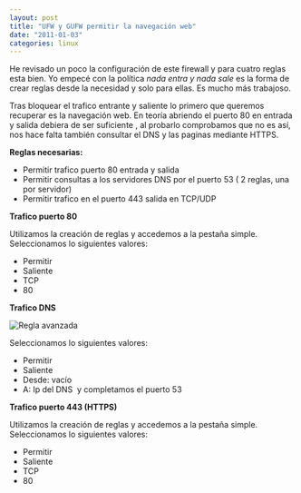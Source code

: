 ```yaml
---
layout: post
title: "UFW y GUFW permitir la navegación web"
date: "2011-01-03"
categories: linux
---
```


He revisado un poco la configuración de este firewall y para cuatro reglas esta bien. Yo empecé con la política _nada entra y nada sale_ es la forma de crear reglas desde la necesidad y solo para ellas. Es mucho más trabajoso.

Tras bloquear el trafico entrante y saliente lo primero que queremos recuperar es la navegación web. En teoría abriendo el puerto 80 en entrada y salida debiera de ser suficiente , al probarlo comprobamos que no es así, nos hace falta también consultar el DNS y las paginas mediante HTTPS.

**Reglas necesarias:**

- Permitir trafico puerto 80 entrada y salida
- Permitir consultas a los servidores DNS por el puerto 53 ( 2 reglas, una por servidor)
- Permitir trafico en el puerto 443 salida en TCP/UDP

**Trafico puerto 80**

Utilizamos la creación de reglas y accedemos a la pestaña simple. Seleccionamos lo siguientes valores:﻿﻿﻿

- Permitir
- Saliente
- TCP
- 80

**Trafico DNS**

![](images/Gufw?action=AttachFile&do=get&target=add_rule_advance.png "Regla avanzada")

Seleccionamos lo siguientes valores:

- Permitir
- Saliente
- Desde: vacío
- A: Ip del DNS  y completamos el puerto 53

**Trafico puerto 443 (HTTPS)**

Utilizamos la creación de reglas y accedemos a la pestaña simple. Seleccionamos lo siguientes valores:﻿﻿﻿

- Permitir
- Saliente
- TCP
- 80
